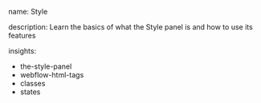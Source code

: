 name: Style

description: Learn the basics of what the Style panel is and how to use its features

insights:
  - the-style-panel
  - webflow-html-tags
  - classes
  - states